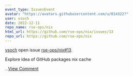 ```yaml
---
event_type: IssuesEvent
avatar: "https://avatars.githubusercontent.com/u/814322?"
user: vsoch
date: 2022-12-11
repo_name: rse-ops/nix
html_url: https://github.com/rse-ops/nix/issues/13
repo_url: https://github.com/rse-ops/nix
---
```


<a href='https://github.com/vsoch' target='_blank'>vsoch</a> open issue <a href='https://github.com/rse-ops/nix/issues/13' target='_blank'>rse-ops/nix#13</a>.

<p>Explore idea of GitHub packages nix cache</p><small>...</small><a href='https://github.com/rse-ops/nix/issues/13' target='_blank'>View Comment</a>